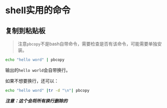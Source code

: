 # shell实用的命令

## 复制到粘贴板

> 注意`pbcopy`不是bash自带命令，需要检查是否有该命令，可能需要单独安装。

```bash
echo "hello word" | pbcopy
```

输出的`hello world`会自带换行。

如果不想要换行，还可以：

```bash
echo "hello word" |tr -d "\n"| pbcopy
```

***注意：这个会将所有换行删除的***

